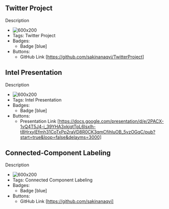 ## Twitter Project
Description
- ![600x200](https://www.cloviscollege.edu/_uploaded-files/_images/common/logos/twitter-600x200.png)
- Tags: Twitter Project
- Badges:
  - Badge [blue]
- Buttons:
  - GitHub Link [https://github.com/sakinanaqvi/TwitterProject]
    
## Intel Presentation
Description
- ![600x200](https://logodownload.org/wp-content/uploads/2014/04/intel-logo-1-1.png)
- Tags: Intel Presentation
- Badges:
  - Badge [blue]
- Buttons:
  - Presentation Link [https://docs.google.com/presentation/d/e/2PACX-1vQ4T5J4-i_39YHA3xkjqtTpL6lsxlh-t8HrxylEfmh31CoTxPp2raVD8R0CK3qmCfihluOB_5vzOGqC/pub?start=true&loop=false&delayms=3000]
  
## Connected-Component Labeling
Description
- ![600x200](https://miro.medium.com/v2/resize:fit:1400/1*MKsIVqh6j1dHo5-gob9EZQ.png)
- Tags: Connected Component Labeling
- Badges:
  - Badge [blue]
- Buttons:
  - GitHub Link [https://github.com/sakinanaqvi]
